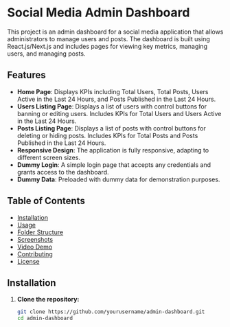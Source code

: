 # Social Media Admin Dashboard

This project is an admin dashboard for a social media application that allows administrators to manage users and posts. The dashboard is built using React.js/Next.js and includes pages for viewing key metrics, managing users, and managing posts.

## Features

- **Home Page**: Displays KPIs including Total Users, Total Posts, Users Active in the Last 24 Hours, and Posts Published in the Last 24 Hours.
- **Users Listing Page**: Displays a list of users with control buttons for banning or editing users. Includes KPIs for Total Users and Users Active in the Last 24 Hours.
- **Posts Listing Page**: Displays a list of posts with control buttons for deleting or hiding posts. Includes KPIs for Total Posts and Posts Published in the Last 24 Hours.
- **Responsive Design**: The application is fully responsive, adapting to different screen sizes.
- **Dummy Login**: A simple login page that accepts any credentials and grants access to the dashboard.
- **Dummy Data**: Preloaded with dummy data for demonstration purposes.

## Table of Contents

- [Installation](#installation)
- [Usage](#usage)
- [Folder Structure](#folder-structure)
- [Screenshots](#screenshots)
- [Video Demo](#video-demo)
- [Contributing](#contributing)
- [License](#license)

## Installation

1. **Clone the repository:**

   ```bash
   git clone https://github.com/yourusername/admin-dashboard.git
   cd admin-dashboard
